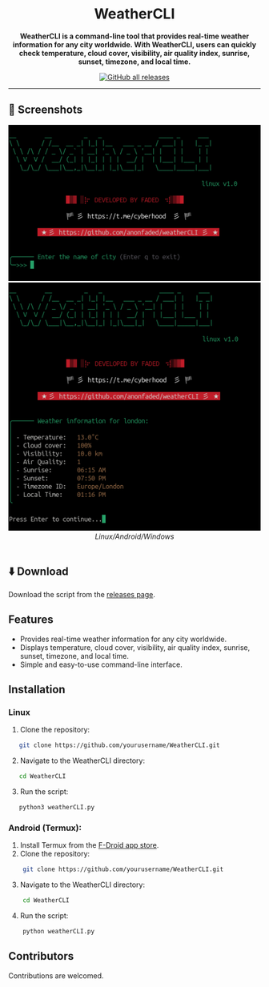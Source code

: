 <div align="center">

# WeatherCLI

**WeatherCLI is a command-line tool that provides real-time weather information for any city worldwide. With WeatherCLI, users can quickly check temperature, cloud cover, visibility, air quality index, sunrise, sunset, timezone, and local time.**

[![GitHub all releases](https://img.shields.io/github/downloads/anonfaded/weathercli/total?label=Downloads&logo=github)](https://github.com/anonfaded/weathercli/releases/)

</div>

---

## 📱 Screenshots

<div align="center">
    <img src="/img/2.png" style="width: 700px; height: auto;" >
    <br>
    <img src="/img/1.png" style="width: 700px; height: auto;" >
    <br>
    <em>Linux/Android/Windows</em>
    <br><br>
    <!-- <img src="/img/2.png" style="width: 700px; height: auto;" >
    <br>
    <em>---</em>
    <br><br> -->
    </div>
    <!-- <details>
        <summary><strong>More Screenshots</strong></summary>
        <img src="/img/3.png" style="width: 700px; height: auto;" >
        <br>
        <img src="/img/4.png" style="width: 700px; height: auto;" >
        <br>
        <img src="/img/5.png" style="width: 700px; height: auto;" >
    </details> -->


## ⬇️ Download

Download the script from the [releases page](https://github.com/anonfaded/weathercli/releases).



## Features

- Provides real-time weather information for any city worldwide.
- Displays temperature, cloud cover, visibility, air quality index, sunrise, sunset, timezone, and local time.
- Simple and easy-to-use command-line interface.

## Installation

### Linux

1. Clone the repository:

 ```bash
    git clone https://github.com/yourusername/WeatherCLI.git
 ```

2. Navigate to the WeatherCLI directory:

 ```bash
    cd WeatherCLI
 ```

3. Run the script:

 ```bash
    python3 weatherCLI.py
 ```

### Android (Termux):
1. Install Termux from the [F-Droid app store](https://f-droid.org/F-Droid.apk).
2. Clone the repository:

```bash
    git clone https://github.com/yourusername/WeatherCLI.git
```

3. Navigate to the WeatherCLI directory:

```bash
    cd WeatherCLI
```
4. Run the script:

```bash
    python weatherCLI.py
```


## Contributors

Contributions are welcomed.